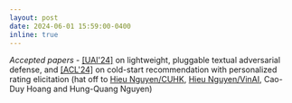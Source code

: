 ```yaml
---
layout: post
date: 2024-06-01 15:59:00-0400
inline: true
---
```


*Accepted papers* - [[UAI'24]](https://arxiv.org/abs/2406.00973) on lightweight, pluggable textual adversarial defense, and [[ACL'24]](https://arxiv.org/pdf/2310.01452)  on cold-start recommendation with personalized rating elicitation (hat off to [Hieu Nguyen/CUHK](https://vietanhnguyen.net/), [Hieu Nguyen/VinAI](https://www.vinai.io/), Cao-Duy Hoang and Hung-Quang Nguyen)